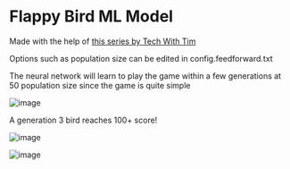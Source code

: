 # Flappy Bird ML Model

Made with the help of [this series by Tech With Tim](https://www.youtube.com/watch?v=MMxFDaIOHsE&list=PLzMcBGfZo4-lwGZWXz5Qgta_YNX3_vLS2)

Options such as population size can be edited in config.feedforward.txt

The neural network will learn to play the game within a few generations at 50 population size since the game is quite simple

![image](https://github.com/LegendLeaks/FlappyBird-Machine-Learning-Model/assets/79763213/37f5d27e-47da-4d1d-a74c-c9104d9ccf66)

A generation 3 bird reaches 100+ score!

![image](https://github.com/LegendLeaks/FlappyBird-Machine-Learning-Model/assets/79763213/1f5f82e5-3b31-48bb-b365-edbb8aedb77e)

![image](https://github.com/LegendLeaks/FlappyBird-Machine-Learning-Model/assets/79763213/4ad31ac1-f94f-4326-bbb6-c83ef5a34e7e)

